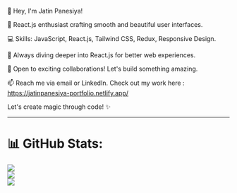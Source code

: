 👋 Hey, I'm Jatin Panesiya!

🌟 React.js enthusiast crafting smooth and beautiful user interfaces.

💻 Skills: JavaScript, React.js, Tailwind CSS, Redux, Responsive Design.

🚀 Always diving deeper into React.js for better web experiences.

🤝 Open to exciting collaborations! Let's build something amazing.

📫 Reach me via email or LinkedIn. Check out my work here : https://jatinpanesiya-portfolio.netlify.app/

Let's create magic through code! ✨


---
# 📊 GitHub Stats:
![](https://github-readme-stats.vercel.app/api?username=Jatin-Panesiya&theme=dark&hide_border=false&include_all_commits=false&count_private=false)<br/>
![](https://github-readme-streak-stats.herokuapp.com/?user=Jatin-Panesiya&theme=dark&hide_border=false)<br/>
![](https://github-readme-stats.vercel.app/api/top-langs/?username=Jatin-Panesiya&theme=dark&hide_border=false&include_all_commits=false&count_private=false&layout=compact)
